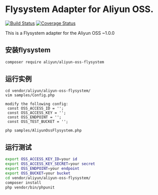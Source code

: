 # Flysystem Adapter for Aliyun OSS.

[![Build Status](https://travis-ci.org/aliyun/aliyun-oss-php-sdk-flysystem.svg?branch=master)](https://travis-ci.org/aliyun/aliyun-oss-php-sdk-flysystem)
[![Coverage Status](https://coveralls.io/repos/github/aliyun/aliyun-oss-php-sdk-flysystem/badge.svg?branch=master)](https://coveralls.io/github/aliyun/aliyun-oss-php-sdk-flysystem?branch=master)

This is a Flysystem adapter for the Aliyun OSS ~1.0.0

## 安装flysystem

```bash
composer require aliyun/aliyun-oss-flysystem
```

## 运行实例

```
cd vendor/aliyun/aliyun-oss-flysystem/
vim samples/Config.php

modify the following config:
 const OSS_ACCESS_ID = '';
 const OSS_ACCESS_KEY = '';
 const OSS_ENDPOINT = '';
 const OSS_TEST_BUCKET = '';

php samples/AliyunOssFlysystem.php
```

## 运行测试

```bash
export OSS_ACCESS_KEY_ID=your id
export OSS_ACCESS_KEY_SECRET=your secret
export OSS_ENDPOINT=your endpoint
export OSS_BUCKET=your bucket
cd vendor/aliyun/aliyun-oss-flysystem/
composer install
php vendor/bin/phpunit
```

